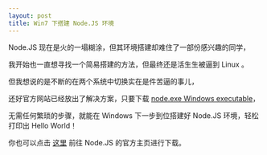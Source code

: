 ```yaml
---
layout: post
title: Win7 下搭建 Node.JS 环境
---
```


Node.JS 现在是火的一塌糊涂，但其环境搭建却难住了一部份感兴趣的同学，

我开始也一直想寻找一个简易搭建的方法，但最终还是活生生被逼到 Linux 。

但我想说的是不断的在两个系统中切换实在是件苦逼的事儿，

还好官方网站已经放出了解决方案，只要下载 [node.exe Windows executable](http://nodejs.org/dist/v0.5.6/node.exe)，

无需任何繁琐的步骤，就能在 Windows 下一步到位搭建好 Node.JS 环境，轻松打印出 Hello World！

你也可以点击 [这里](http://nodejs.org/) 前往 Node.JS 的官方主页进行下载。
